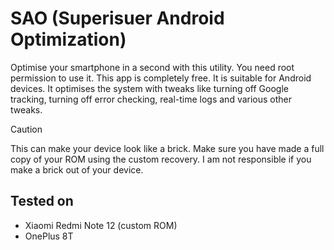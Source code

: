 # SAO (Superisuer Android Optimization)
Optimise your smartphone in a second with this utility. You need root permission to use it. This app is completely free. It is suitable for Android devices. It optimises the system with tweaks like turning off Google tracking, turning off error checking, real-time logs and various other tweaks.
> [!CAUTION]
> This can make your device look like a brick. Make sure you have made a full copy of your ROM using the custom recovery. I am not responsible if you make a brick out of your device.
## Tested on
- Xiaomi Redmi Note 12 (custom ROM)
- OnePlus 8T
